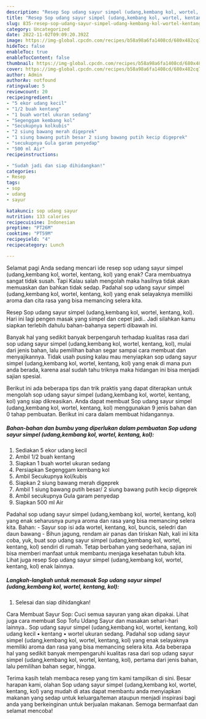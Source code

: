 ```yaml
---
description: "Resep Sop udang sayur simpel (udang,kembang kol, wortel, kentang, kol) yang Menggugah Selera"
title: "Resep Sop udang sayur simpel (udang,kembang kol, wortel, kentang, kol) yang Menggugah Selera"
slug: 835-resep-sop-udang-sayur-simpel-udang-kembang-kol-wortel-kentang-kol-yang-menggugah-selera
category: Uncategorized
date: 2022-11-02T09:09:20.392Z
image: https://img-global.cpcdn.com/recipes/b58a98a6fa1408cd/680x482cq70/sop-udang-sayur-simpel-udangkembang-kol-wortel-kentang-kol-foto-resep-utama.jpg
hideToc: false
enableToc: true
enableTocContent: false
thumbnail: https://img-global.cpcdn.com/recipes/b58a98a6fa1408cd/680x482cq70/sop-udang-sayur-simpel-udangkembang-kol-wortel-kentang-kol-foto-resep-utama.jpg
cover: https://img-global.cpcdn.com/recipes/b58a98a6fa1408cd/680x482cq70/sop-udang-sayur-simpel-udangkembang-kol-wortel-kentang-kol-foto-resep-utama.jpg
author: Admin
authorAv: notfound
ratingvalue: 5
reviewcount: 20
recipeingredient:
- "5 ekor udang kecil"
- "1/2 buah kentang"
- "1 buah wortel ukuran sedang"
- "Segenggam kembang kol"
- "Secukupnya kolkubis"
- "2 siung bawang merah digeprek"
- "1 siung bawang putih besar 2 siung bawang putih kecip digeprek"
- "secukupnya Gula garam penyedap"
- "500 ml Air"
recipeinstructions:

- "Sudah jadi dan siap dihidangkan!"
categories:
- Resep
tags:
- sop
- udang
- sayur

katakunci: sop udang sayur 
nutrition: 133 calories
recipecuisine: Indonesian
preptime: "PT26M"
cooktime: "PT59M"
recipeyield: "4"
recipecategory: Lunch

---
```



Selamat pagi Anda sedang mencari ide resep sop udang sayur simpel (udang,kembang kol, wortel, kentang, kol) yang enak? Cara membuatnya sangat tidak susah. Tapi Kalau salah mengolah maka hasilnya tidak akan memuaskan dan bahkan tidak sedap. Padahal sop udang sayur simpel (udang,kembang kol, wortel, kentang, kol) yang enak selayaknya memiliki aroma dan cita rasa yang bisa memancing selera kita.


Resep Sop udang sayur simpel (udang,kembang kol, wortel, kentang, kol). Hari ini lagi pengen masak yang simpel dan cepet jadi.. Jadi silahkan kamu siapkan terlebih dahulu bahan-bahanya seperti dibawah ini.

Banyak hal yang sedikit banyak berpengaruh terhadap kualitas rasa dari sop udang sayur simpel (udang,kembang kol, wortel, kentang, kol), mulai dari jenis bahan, lalu pemilihan bahan segar sampai cara membuat dan menyajikannya. Tidak usah pusing kalau mau menyiapkan sop udang sayur simpel (udang,kembang kol, wortel, kentang, kol) yang enak di mana pun anda berada, karena asal sudah tahu triknya maka hidangan ini bisa menjadi sajian spesial.


Berikut ini ada beberapa tips dan trik praktis yang dapat diterapkan untuk mengolah sop udang sayur simpel (udang,kembang kol, wortel, kentang, kol) yang siap dikreasikan. Anda dapat membuat Sop udang sayur simpel (udang,kembang kol, wortel, kentang, kol) menggunakan 9 jenis bahan dan 0 tahap pembuatan. Berikut ini cara dalam membuat hidangannya.

<!--inarticleads1-->

##### Bahan-bahan dan bumbu yang diperlukan dalam pembuatan Sop udang sayur simpel (udang,kembang kol, wortel, kentang, kol):

1. Sediakan 5 ekor udang kecil
1. Ambil 1/2 buah kentang
1. Siapkan 1 buah wortel ukuran sedang
1. Persiapkan Segenggam kembang kol
1. Ambil Secukupnya kol/kubis
1. Siapkan 2 siung bawang merah digeprek
1. Ambil 1 siung bawang putih besar/ 2 siung bawang putih kecip digeprek
1. Ambil secukupnya Gula garam penyedap
1. Siapkan 500 ml Air


Padahal sop udang sayur simpel (udang,kembang kol, wortel, kentang, kol) yang enak seharusnya punya aroma dan rasa yang bisa memancing selera kita. Bahan: - Sayur sop isi ada wortel, kentang, kol, buncis, seledri dan daun bawang - Bihun jagung, rendam air panas dan tiriskan Nah, kali ini kita coba, yuk, buat sop udang sayur simpel (udang,kembang kol, wortel, kentang, kol) sendiri di rumah. Tetap berbahan yang sederhana, sajian ini bisa memberi manfaat untuk membantu menjaga kesehatan tubuh kita. Lihat juga resep Sop udang sayur simpel (udang,kembang kol, wortel, kentang, kol) enak lainnya. 

<!--inarticleads2-->

##### Langkah-langkah untuk memasak Sop udang sayur simpel (udang,kembang kol, wortel, kentang, kol):


1. Selesai dan siap dihidangkan!

Cara Membuat Sayur Sop: Cuci semua sayuran yang akan dipakai. Lihat juga cara membuat Sop Tofu Udang Sayur dan masakan sehari-hari lainnya.. Sop udang sayur simpel (udang,kembang kol, wortel, kentang, kol) udang kecil • kentang • wortel ukuran sedang. Padahal sop udang sayur simpel (udang,kembang kol, wortel, kentang, kol) yang enak selayaknya memiliki aroma dan rasa yang bisa memancing selera kita. Ada beberapa hal yang sedikit banyak mempengaruhi kualitas rasa dari sop udang sayur simpel (udang,kembang kol, wortel, kentang, kol), pertama dari jenis bahan, lalu pemilihan bahan segar, hingga. 

Terima kasih telah membaca resep yang tim kami tampilkan di sini. Besar harapan kami, olahan Sop udang sayur simpel (udang,kembang kol, wortel, kentang, kol) yang mudah di atas dapat membantu anda menyiapkan makanan yang sedap untuk keluarga/teman ataupun menjadi inspirasi bagi anda yang berkeinginan untuk berjualan makanan. Semoga bermanfaat dan selamat mencoba!
